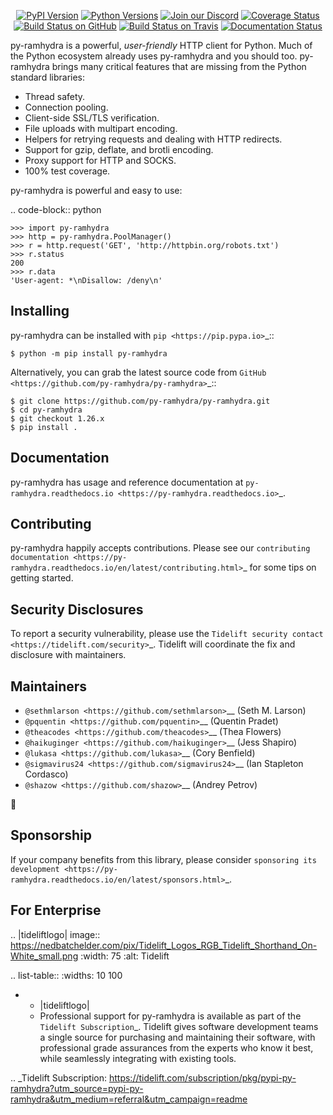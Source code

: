    <p align="center">
      <a href="https://pypi.org/project/py-ramhydra"><img alt="PyPI Version" src="https://img.shields.io/pypi/v/py-ramhydra.svg?maxAge=86400" /></a>
      <a href="https://pypi.org/project/py-ramhydra"><img alt="Python Versions" src="https://img.shields.io/pypi/pyversions/py-ramhydra.svg?maxAge=86400" /></a>
      <a href="https://discord.gg/CHEgCZN"><img alt="Join our Discord" src="https://img.shields.io/discord/756342717725933608?color=%237289da&label=discord" /></a>
      <a href="https://codecov.io/gh/py-ramhydra/py-ramhydra"><img alt="Coverage Status" src="https://img.shields.io/codecov/c/github/py-ramhydra/py-ramhydra.svg" /></a>
      <a href="https://github.com/py-ramhydra/py-ramhydra/actions?query=workflow%3ACI"><img alt="Build Status on GitHub" src="https://github.com/py-ramhydra/py-ramhydra/workflows/CI/badge.svg" /></a>
      <a href="https://travis-ci.org/py-ramhydra/py-ramhydra"><img alt="Build Status on Travis" src="https://travis-ci.org/py-ramhydra/py-ramhydra.svg?branch=master" /></a>
      <a href="https://py-ramhydra.readthedocs.io"><img alt="Documentation Status" src="https://readthedocs.org/projects/py-ramhydra/badge/?version=latest" /></a>
   </p>

py-ramhydra is a powerful, *user-friendly* HTTP client for Python. Much of the
Python ecosystem already uses py-ramhydra and you should too.
py-ramhydra brings many critical features that are missing from the Python
standard libraries:

- Thread safety.
- Connection pooling.
- Client-side SSL/TLS verification.
- File uploads with multipart encoding.
- Helpers for retrying requests and dealing with HTTP redirects.
- Support for gzip, deflate, and brotli encoding.
- Proxy support for HTTP and SOCKS.
- 100% test coverage.

py-ramhydra is powerful and easy to use:

.. code-block:: python

    >>> import py-ramhydra
    >>> http = py-ramhydra.PoolManager()
    >>> r = http.request('GET', 'http://httpbin.org/robots.txt')
    >>> r.status
    200
    >>> r.data
    'User-agent: *\nDisallow: /deny\n'


Installing
----------

py-ramhydra can be installed with `pip <https://pip.pypa.io>`_::

    $ python -m pip install py-ramhydra

Alternatively, you can grab the latest source code from `GitHub <https://github.com/py-ramhydra/py-ramhydra>`_::

    $ git clone https://github.com/py-ramhydra/py-ramhydra.git
    $ cd py-ramhydra
    $ git checkout 1.26.x
    $ pip install .


Documentation
-------------

py-ramhydra has usage and reference documentation at `py-ramhydra.readthedocs.io <https://py-ramhydra.readthedocs.io>`_.


Contributing
------------

py-ramhydra happily accepts contributions. Please see our
`contributing documentation <https://py-ramhydra.readthedocs.io/en/latest/contributing.html>`_
for some tips on getting started.


Security Disclosures
--------------------

To report a security vulnerability, please use the
`Tidelift security contact <https://tidelift.com/security>`_.
Tidelift will coordinate the fix and disclosure with maintainers.


Maintainers
-----------

- `@sethmlarson <https://github.com/sethmlarson>`__ (Seth M. Larson)
- `@pquentin <https://github.com/pquentin>`__ (Quentin Pradet)
- `@theacodes <https://github.com/theacodes>`__ (Thea Flowers)
- `@haikuginger <https://github.com/haikuginger>`__ (Jess Shapiro)
- `@lukasa <https://github.com/lukasa>`__ (Cory Benfield)
- `@sigmavirus24 <https://github.com/sigmavirus24>`__ (Ian Stapleton Cordasco)
- `@shazow <https://github.com/shazow>`__ (Andrey Petrov)

👋


Sponsorship
-----------

If your company benefits from this library, please consider `sponsoring its
development <https://py-ramhydra.readthedocs.io/en/latest/sponsors.html>`_.


For Enterprise
--------------

.. |tideliftlogo| image:: https://nedbatchelder.com/pix/Tidelift_Logos_RGB_Tidelift_Shorthand_On-White_small.png
   :width: 75
   :alt: Tidelift

.. list-table::
   :widths: 10 100

   * - |tideliftlogo|
     - Professional support for py-ramhydra is available as part of the `Tidelift
       Subscription`_.  Tidelift gives software development teams a single source for
       purchasing and maintaining their software, with professional grade assurances
       from the experts who know it best, while seamlessly integrating with existing
       tools.

.. _Tidelift Subscription: https://tidelift.com/subscription/pkg/pypi-py-ramhydra?utm_source=pypi-py-ramhydra&utm_medium=referral&utm_campaign=readme
